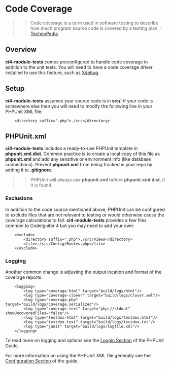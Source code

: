 # Code Coverage

>> Code coverage is a term used in software testing to describe how much program source
>> code is covered by a testing plan. -[TechnoPedia](https://www.techopedia.com/definition/22535/code-coverage)

## Overview

**ci4-module-tests** comes preconfigured to handle code coverage in addition to the unit tests.
You will need to have a code coverage driver installed to use this feature, such as
[Xdebug](https://xdebug.org).

## Setup

**ci4-module-tests** assumes your source code is in **src/**; if your code is somewhere else
then you will need to modify the following line in your PHPUnit XML file:
```
	<directory suffix=".php">./src</directory>
```

## PHPUnit.xml

**ci4-module-tests** includes a ready-to-use PHPUnit template in **phpunit.xml.dist**.
Common practice is to create a local copy of this file as **phpunit.xml** and add any
sensitive or environment info (like database connections). Prevent **phpunit.xml** from
being tracked in your repo by adding it to **.gitignore**.

>> PHPUnit will always use **phpunit.xml** before **phpunit.xml.dist**, if it is found.

### Exclusions

In addition to the code source mentioned above, PHPUnit can be configured to exclude files
that are not relevant to testing or would otherwise cause the coverage calculations to fail.
**ci4-module-tests** provides a few files common to CodeIgniter 4 but you may need to add
your own:
```
	<exclude>
		<directory suffix=".php">./src/Views</directory>
		<file>./src/Config/Routes.php</file>
	</exclude>
```

### Logging

Another common change is adjusting the output location and format of the coverage reports:
```
	<logging>
		<log type="coverage-html" target="build/logs/html"/>
		<log type="coverage-clover" target="build/logs/clover.xml"/>
		<log type="coverage-php" target="build/logs/coverage.serialized"/>
		<log type="coverage-text" target="php://stdout" showUncoveredFiles="false"/>
		<log type="testdox-html" target="build/logs/testdox.html"/>
		<log type="testdox-text" target="build/logs/testdox.txt"/>
		<log type="junit" target="build/logs/logfile.xml"/>
	</logging>
```

To read more on logging and options see the
[Loggin Section](https://phpunit.readthedocs.io/en/8.3/logging.html) of the PHPUnit Guide.

For more information on using the PHPUnit XML file generally see the
[Configuration Section](https://phpunit.readthedocs.io/en/8.3/configuration.html) of the guide.
